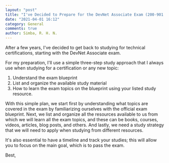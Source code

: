 ```yaml
---
layout: "post"
title: "I've Decided to Prepare for the DevNet Associate Exam (200-901 DEVASC)"
date: "2021-04-01 16:12"
category: General
comments: true
author: Simba, R. H. N.
---
```

After a few years, I've decided to get back to studying for technical certifications, starting with the DevNet Associate exam.

For my preparation, I'll use a simple three-step study approach that I always use when studying for a certification or any new topic:
1. Understand the exam blueprint
2. List and organize the available study material
3. How to learn the exam topics on the blueprint using your listed study resource.

With this simple plan, we start first by understanding what topics are covered in the exam by familiarizing ourselves with the official exam blueprint. Next, we list and organize all the resources available to us from which we will learn all the exam topics, and these can be books, courses, videos, articles, blog posts, and others. And lastly, we need a study strategy that we will need to apply when studying from different resources.

It's also essential to have a timeline and track your studies; this will allow you to focus on the main goal, which is to pass the exam.


Best,
